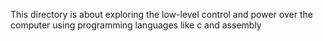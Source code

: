 This directory is about exploring the low-level control and power over the computer using programming languages like c and assembly
